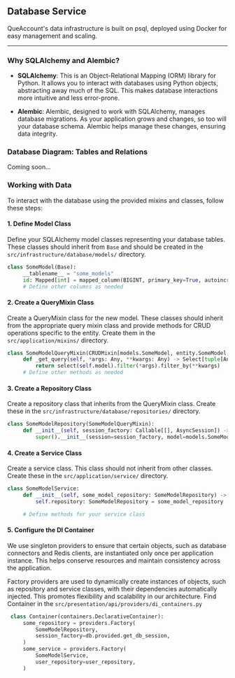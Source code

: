 ## Database Service

QueAccount's data infrastructure is built on psql, deployed using Docker for easy management and scaling.

---

### Why SQLAlchemy and Alembic?

- **SQLAlchemy**: This is an Object-Relational Mapping (ORM) library for Python. It allows you to interact with
  databases using Python objects, abstracting away much of the SQL. This makes database interactions more intuitive and
  less error-prone.

- **Alembic**: Alembic, designed to work with SQLAlchemy, manages database migrations. As your application grows and
  changes, so too will your database schema. Alembic helps manage these changes, ensuring data integrity.


### Database Diagram: Tables and Relations

Coming soon...

### Working with Data

To interact with the database using the provided mixins and classes, follow these steps:

#### 1. Define Model Class

   Define your SQLAlchemy model classes representing your database tables. These classes should inherit from `Base` and
   should be created in the `src/infrastructure/database/models/` directory.

   ```python
   class SomeModel(Base):
        __tablename__ = "some_models"
        id: Mapped[int] = mapped_column(BIGINT, primary_key=True, autoincrement=True, unique=True)
        # Define other columns as needed
   ```

#### 2. Create a QueryMixin Class

   Create a QueryMixin class for the new model. These classes should inherit from the appropriate query mixin class and
   provide methods for CRUD operations specific to the entity. Create them in the `src/application/mixins/` directory.
   ```python
   class SomeModelQueryMixin(CRUDMixin[models.SomeModel, entity.SomeModel, dto.SomeModelUpdate]):
        def _get_query(self, *args: Any, **kwargs: Any) -> Select[tuple[Any]]:
            return select(self.model).filter(*args).filter_by(**kwargs)
        # Define other methods as needed
   ```
#### 3. Create a Repository Class

   Create a repository class that inherits from the QueryMixin class. Create these in the
   `src/infrastructure/database/repositories/` directory.
   ```python
   class SomeModelRepository(SomeModelQueryMixin):
        def __init__(self, session_factory: Callable[[], AsyncSession]) -> None:
            super().__init__(session=session_factory, model=models.SomeModel)
   ```

#### 4. Create a Service Class

   Create a service class. This class should not inherit from other classes. Create these in the
   `src/application/service/` directory.

   ```python
   class SomeModelService:
        def __init__(self, some_model_repository: SomeModelRepository) -> None:
            self.repository: SomeModelRepository = some_model_repository

        # Define methods for your service class
   ```

#### 5. Configure the DI Container

   We use singleton providers to ensure that certain objects, such as database connectors and Redis clients, are
   instantiated only once per application instance. This helps conserve resources and maintain consistency across the
   application.

   Factory providers are used to dynamically create instances of objects, such as repository and service classes, with
   their dependencies automatically injected. This promotes flexibility and scalability in our architecture.
   Find Container in the `src/presentation/api/providers/di_containers.py`
   ```python
    class Container(containers.DeclarativeContainer):
        some_repository = providers.Factory(
            SomeModelRepository,
            session_factory=db.provided.get_db_session,
        )
        some_service = providers.Factory(
            SomeModelService,
            user_repository=user_repository,
        )
   ```



